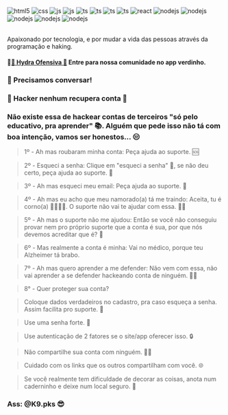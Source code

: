 <div style="display: inline_block">
  <img align="center" alt="html5" src="https://img.shields.io/badge/HTML5-E34F26?style=for-the-badge&logo=html5&logoColor=white" />
  <img align="center" alt="css" src="https://img.shields.io/badge/CSS3-1572B6?style=for-the-badge&logo=css3&logoColor=white" />
  <img align="center" alt="js" src="https://img.shields.io/badge/JavaScript-F7DF1E?style=for-the-badge&logo=javascript&logoColor=black" />
  <img align="center" alt="js" src="https://img.shields.io/badge/PHP-777BB4?style=for-the-badge&logo=php&logoColor=white" />
  <img align="center" alt="ts" src="https://img.shields.io/badge/Python-3776AB?style=for-the-badge&logo=python&logoColor=white" />
   <img align="center" alt="ts" src="https://img.shields.io/badge/SQLite-07405E?style=for-the-badge&logo=sqlite&logoColor=white" />
  <img align="center" alt="ts" src="https://img.shields.io/badge/TypeScript-007ACC?style=for-the-badge&logo=typescript&logoColor=white" />
  <img align="center" alt="ts" src="https://img.shields.io/badge/C%23-239120?style=for-the-badge&logo=c-sharp&logoColor=white" />
  <img align="center" alt="react" src="https://img.shields.io/badge/React-20232A?style=for-the-badge&logo=react&logoColor=61DAFB" />
  <img align="center" alt="nodejs" src="https://img.shields.io/badge/Node.js-43853D?style=for-the-badge&logo=node.js&logoColor=white" />
  <img align="center" alt="nodejs" src="https://img.shields.io/badge/Linux-FCC624?style=for-the-badge&logo=linux&logoColor=black" />
 <img align="center" alt="nodejs" src="https://img.shields.io/badge/Windows-0078D6?style=for-the-badge&logo=windows&logoColor=white" />
 <img align="center" alt="nodejs" src="https://img.shields.io/badge/GIT-E44C30?style=for-the-badge&logo=git&logoColor=white" />
  <img align="center" alt="nodejs" src="https://img.shields.io/badge/Spotify-1ED760?&style=for-the-badge&logo=spotify&logoColor=white" />
  
</div><br/>

Apaixonado por tecnologia, e por mudar a vida das pessoas através da programação e haking.






#### 💠[🎩 Hydra Ofensiva 🎩](https://chat.whatsapp.com/F8eIP4mnavP3K8shnFR9aP) Entre para nossa comunidade no app verdinho.




### 💬 Precisamos conversar!
### 🚫 Hacker nenhum recupera conta 🚫 



### Não existe essa de hackear contas de terceiros "só pelo educativo, pra aprender" 📚. Alguém que pede isso não tá com boa intenção, vamos ser honestos... 😒


> 1º - Ah mas roubaram minha conta:
Peça ajuda ao suporte. 🆘

> 2º - Esqueci a senha:
Clique em "esqueci a senha" 🤔, se não deu certo, peça ajuda ao suporte. 🙏

> 3º - Ah mas esqueci meu email:
Peça ajuda ao suporte. 📧

> 4º - Ah mas eu acho que meu namorado(a) tá me traindo:
Aceita, tu é corno(a) 🤷‍♀️🤷‍♂️. O suporte não vai te ajudar com essa. 🙅‍♂️

> 5º - Ah mas o suporte não me ajudou:
Então se você não conseguiu provar nem pro próprio suporte que a conta é sua, por que nós devemos acreditar que é? 🤨

> 6º - Mas realmente a conta é minha:
Vai no médico, porque teu Alzheimer tá brabo. 

> 7º - Ah mas quero aprender a me defender:
Não vem com essa, não vai aprender a se defender hackeando conta de ninguém. 🙅‍♂️

> 8° - Quer proteger sua conta?
 
> Coloque dados verdadeiros no cadastro, pra caso esqueça a senha. Assim facilita pro suporte. 📝

> Use uma senha forte. 🔐
 
> Use autenticação de 2 fatores se o site/app oferecer isso. 🔒
 
> Não compartilhe sua conta com ninguém. 🙅‍♀️
 
> Cuidado com os links que os outros compartilham com você. 🌐
 
> Se você realmente tem dificuldade de decorar as coisas, anota num caderninho e deixe num local seguro. 📒


### Ass: @K9.pks 😎
